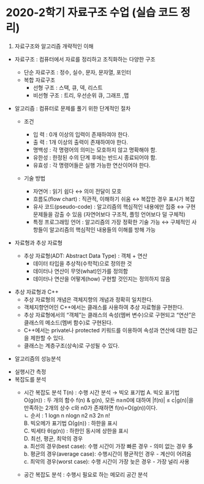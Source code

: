 # 2020-2학기 자료구조 수업 (실습 코드 정리)

1. 자료구조와 알고리즘 개략적인 이해
 * 자료구조 : 컴퓨터에서 자료를 정리하고 조직화하는 다양한 구조
   + 단순 자료구조 : 정수, 실수, 문자, 문자열, 포인터
   + 복합 자료구조 
       - 선형 구조 : 스택, 큐, 덱, 리스트
       - 비선형 구조 : 트리, 우선순위 큐, 그래프 ,맵

 * 알고리즘 : 컴퓨터로 문제를 풀기 위한 단계적인 절차
   + 조건 
      - 입  력 : 0개 이상의 입력이 존재하여야 한다. 
      - 출  력 : 1개 이상의 출력이 존재하여야 한다. 
      - 명백성 : 각 명령어의 의미는 모호하지 않고 명확해야 함.
      - 유한성 : 한정된 수의 단계 후에는 반드시 종료되어야 함.   
      - 유효성 : 각 명령어들은 실행 가능한 연산이어야 한다.

   + 기술 방법 
       - 자연어  : 읽기 쉽다 ↔ 의미 전달이 모호
       - 흐름도(flow chart) : 직관적, 이해하기 쉬움 ↔ 복잡한 경우 표시가 복잡
       - 유사 코드(pseudo-code) : 알고리즘의 핵심적인 내용에만 집중 ↔ 구현 문제들을 감출 수 있음 (자연어보다 구조적, 플밍 언어보다 덜 구체적) 
       - 특정 프로그래밍 언어 : 알고리즘의 가장 정확한 기술 가능 ↔ 구체적인 사항들이 알고리즘의 핵심적인 내용들의 이해를 방해 가능

 * 자료형과 추상 자료형
   + 추상 자료형(ADT: Abstract Data Type) : 객체 + 연산
       - 데이터 타입을 추상적(수학적)으로 정의한 것
       - 데이터나 연산이 무엇(what)인가를 정의함
       - 데이터나 연산을 어떻게(how) 구현할 것인지는 정의하지 않음

  + 추상 자료형과 C++
       - 추상 자료형의 개념은 객체지향의 개념과 정확히 일치한다. 
       - 객체지향언어인 C++에서는 클래스를 사용하여 추상 자료형을 구현한다. 
       - 추상 자료형에서의 “객체”는 클래스의 속성(멤버 변수)으로 구현되고 “연산”은 클래스의 메소드(멤버 함수)로 구현된다. 
       - C++에서는 private나 protected 키워드를 이용하여 속성과 연산에 대한 접근을 제한할 수 있다.
       - 클래스는 계층구조(상속)로 구성될 수 있다. 

 * 알고리즘의 성능분석
  + 실행시간 측정
  + 복잡도를 분석
       - 시간 복잡도 분석 T(n) : 수행 시간 분석 → 빅오 표기법
         A. 빅오 표기법 O(g(n)) : 두 개의 함수 f(n) & g(n), 모든 n≥n0에 대하여 |f(n)| ≤ c|g(n)|을 만족하는 2개의 상수 c와 n0가 존재하면 f(n)=O(g(n))이다.   
          ㄴ 순서 : 1	logn	n	nlogn	n2	n3	2n	n!   
         B. 빅오메가 표기법 Ω(g(n)) : 하한을 표시   
         C. 빅세타 θ(g(n)) : 하한인 동시에 상한을 표시   
         D. 최선, 평균, 최악의 경우   
           a. 최선의 경우(best case): 수행 시간이 가장 빠른 경우 - 의미 없는 경우 多   
           b. 평균의 경우(average case): 수행시간이 평균적인 경우 - 계산이 어려움   
           c. 최악의 경우(worst case): 수행 시간이 가장 늦은 경우 - 가장 널리 사용   

       - 공간 복잡도 분석 : 수행시 필요로 하는 메모리 공간 분석
